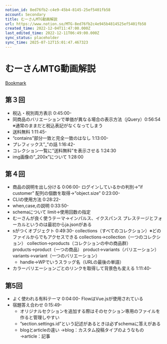 ```yaml
---
notion_id: 8ed76fb2-c4e9-45b4-8145-25ef5401fb58
account: Secondary
title: むーさんMTG動画解説
url: https://www.notion.so/MTG-8ed76fb2c4e945b4814525ef5401fb58
created_time: 2022-12-04T11:47:00.000Z
last_edited_time: 2022-12-11T06:49:00.000Z
sync_status: placeholder
sync_time: 2025-07-12T15:01:47.467323
---
```

# むーさんMTG動画解説

[Bookmark](https://liquidmasters.jp/pages/5mtg-movie)
## 第３回
- 税込・税別両方表示 0:45:00-
- 同商品のバリエーションで単価が異なる場合の表示方法（jQuery）0:56:54
※通常のままだと税込表記がなくなってしまう
- 送料無料 1:11:45-
- “contains”部分一致と完全一致のはなし 1:13:00-
- プレフィックス”_”の話 1:16:42-
- コレクション一覧に”送料無料”を表示させる 1:24:30
- img画像の”_200x”について 1:28:00
## 第４回
- 商品の説明を出し分ける 0:06:00-
ログインしているかの判別→”if customer”
配列の個数を取得→”object.size” 0:23:00-
- CLIの使用方法 0:28:22-
- when,case,の説明 0:33:50-
- schemaについて
limit→使用回数の指定
- むーさんが良く使うテーマ→インパルス、イクスパンス
プレステージとフォーカルというのは最初からja.jsonがある
- sがつくオブジェクト 0:49:30-
collections（すべてのコレクション）※どのファイルからでもアクセスできる
collections→collection（一つのコレクション）
collection→products（コレクションの中の商品群）
products→product（一つの商品）
product→variants（バリエーション）
variants→variant（一つのバリエーション）
  - handle→WPでいうスラッグ名（URLの最後の単語）
- カラーバリエーションごとのリンクを取得して背景色も変える 1:11:40-
## 第5回
- よく使われる有料テーマ 0:04:00-
FlowはVue.jsが使用されている
- 宿題答え合わせ 0:15:49-
  - オリジナルセクションを追加する際はそのセクション専用のファイルを作ると管理しやすい
  - ”section.settings.id”という記述があるときは必ずschemaに答えがある
  - blogとarticleの違い
→blog：カスタム投稿タイプのようなもの
→article：記事